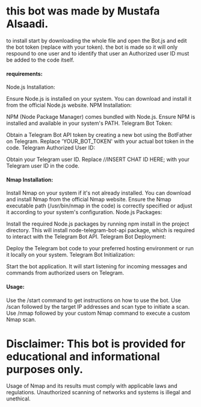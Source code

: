 # this bot was made by Mustafa Alsaadi.
to install start by downloading the whole file and open the Bot.js and edit the bot token (replace with your token).
the bot is made so it will only respound to one user and to identify that user an Authorized user ID must be added to the code itself.
#### requirements:
Node.js Installation:

Ensure Node.js is installed on your system. You can download and install it from the official Node.js website.
NPM Installation:

NPM (Node Package Manager) comes bundled with Node.js. Ensure NPM is installed and available in your system's PATH.
Telegram Bot Token:

Obtain a Telegram Bot API token by creating a new bot using the BotFather on Telegram.
Replace 'YOUR_BOT_TOKEN' with your actual bot token in the code.
Telegram Authorized User ID:

Obtain your Telegram user ID.
Replace //INSERT CHAT ID HERE; with your Telegram user ID in the code.
#### Nmap Installation:

Install Nmap on your system if it's not already installed. You can download and install Nmap from the official Nmap website.
Ensure the Nmap executable path (/usr/bin/nmap in the code) is correctly specified or adjust it according to your system's configuration.
Node.js Packages:

Install the required Node.js packages by running npm install in the project directory.
This will install node-telegram-bot-api package, which is required to interact with the Telegram Bot API.
Telegram Bot Deployment:

Deploy the Telegram bot code to your preferred hosting environment or run it locally on your system.
Telegram Bot Initialization:

Start the bot application. It will start listening for incoming messages and commands from authorized users on Telegram.
#### Usage:
Use the /start command to get instructions on how to use the bot.
Use /scan followed by the target IP addresses and scan type to initiate a scan.
Use /nmap followed by your custom Nmap command to execute a custom Nmap scan.
# Disclaimer: This bot is provided for educational and informational purposes only.
 Usage of Nmap and its results must comply with applicable laws and regulations.
 Unauthorized scanning of networks and systems is illegal and unethical.
